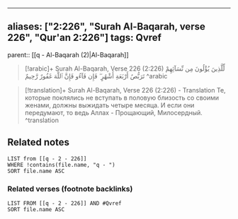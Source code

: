 
---
aliases: ["2:226", "Surah Al-Baqarah, verse 226", "Qur'an 2:226"]
tags: Qvref
---

parent:: [[q - Al-Baqarah (2)|Al-Baqarah]]

> [!arabic]+ Surah Al-Baqarah, Verse 226 (2:226)
> <span class="quran-arabic">لِّلَّذِينَ يُؤْلُونَ مِن نِّسَآئِهِمْ تَرَبُّصُ أَرْبَعَةِ أَشْهُرٍ ۖ فَإِن فَآءُو فَإِنَّ ٱللَّهَ غَفُورٌ رَّحِيمٌ</span>
^arabic

> [!translation]+ Surah Al-Baqarah, Verse 226 (2:226) - Translation
> Те, которые поклялись не вступать в половую близость со своими женами, должны выжидать четыре месяца. И если они передумают, то ведь Аллах - Прощающий, Милосердный.
^translation



## Related notes
```dataview
LIST from [[q - 2 - 226]]
WHERE !contains(file.name, "q - ")
SORT file.name ASC
```

### Related verses (footnote backlinks)
```dataview
LIST FROM [[q - 2 - 226]] AND #Qvref
SORT file.name ASC
```

